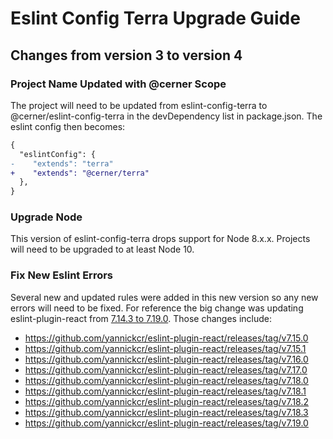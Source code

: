 # Eslint Config Terra Upgrade Guide

## Changes from version 3 to version 4

### Project Name Updated with @cerner Scope

The project will need to be updated from eslint-config-terra to @cerner/eslint-config-terra in the devDependency list in package.json. The eslint config then becomes:

```diff
{
  "eslintConfig": {
-    "extends": "terra"
+    "extends": "@cerner/terra"
  },
}
```

### Upgrade Node

This version of eslint-config-terra drops support for Node 8.x.x. Projects will need to be upgraded to at least Node 10.

### Fix New Eslint Errors

Several new and updated rules were added in this new version so any new errors will need to be fixed. For reference the big change was updating eslint-plugin-react from [7.14.3 to 7.19.0](https://github.com/yannickcr/eslint-plugin-react/compare/v7.14.3...v7.19.0). Those changes include:
* https://github.com/yannickcr/eslint-plugin-react/releases/tag/v7.15.0
* https://github.com/yannickcr/eslint-plugin-react/releases/tag/v7.15.1
* https://github.com/yannickcr/eslint-plugin-react/releases/tag/v7.16.0
* https://github.com/yannickcr/eslint-plugin-react/releases/tag/v7.17.0
* https://github.com/yannickcr/eslint-plugin-react/releases/tag/v7.18.0
* https://github.com/yannickcr/eslint-plugin-react/releases/tag/v7.18.1
* https://github.com/yannickcr/eslint-plugin-react/releases/tag/v7.18.2
* https://github.com/yannickcr/eslint-plugin-react/releases/tag/v7.18.3
* https://github.com/yannickcr/eslint-plugin-react/releases/tag/v7.19.0
